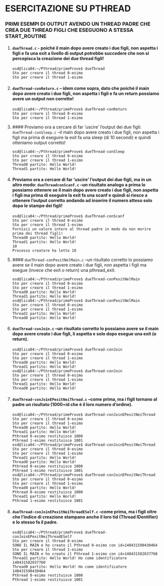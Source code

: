 # ESERCITAZIONE SU PTHREAD

### PRIMI ESEMPI DI OUTPUT AVENDO UN THREAD PADRE CHE CREA DUE THREAD FIGLI CHE ESEGUONO A STESSA START_ROUTINE

1) #### `dueThread.c` - poiché il main dopo avere creato i due figli, non aspetta i figli e fa una exit a livello di output potrebbe succedere che non si percepisca la creazione dei due thread figli!
    ```shell
    osd@lica04:~/Pthread/primeProve$ dueThread
    Sto per creare il thread 0-esimo
    Sto per creare il thread 1-esimo
    ```

2) #### `dueThread-conReturn.c` – idem come sopra, dato che poiché il main dopo avere creato i due figli, non aspetta i figli e fa un return possiamo avere un output non corretto!
    ```shell
    osd@lica04:~/Pthread/primeProve$ dueThread-conReturn
    Sto per creare il thread 0-esimo
    Sto per creare il thread 1-esimo
    ```

3) #### Proviamo ora a cercare di far ‘uscire’ l’output dei due figli: `dueThread-conSleep.c` –il main dopo avere creato i due figli, non aspetta i figli ma prima di eseguire la exit fa una sleep (di 10 secondi) e quindi otteniamo output corretto!
    ```shell
    osd@lica04:~/Pthread/primeProve$ dueThread-conSleep
    Sto per creare il thread 0-esimo
    Sto per creare il thread 1-esimo
    Thread0 partito: Hello World!
    Thread1 partito: Hello World!
    ```

4) #### Proviamo ora a cercare di far ‘uscire’ l’output dei due figli, ma in un altro modo: `dueThreadconScanf.c` –un risultato analogo a prima lo possiamo ottenere se il main dopo avere creato i due figli, non aspetta i figli ma prima di eseguire la exit fa una scanf e quindi si riesce a ottenere l’output corretto andando ad inserire il numero atteso solo dopo le stampe dei figli!
    ```shell
    osd@lica04:~/Pthread/primeProve$ dueThread-conScanf
    Sto per creare il thread 0-esimo
    Sto per creare il thread 1-esimo
    Fornisci un valore intero al thread padre in modo da non morire prima dei thread figli!
    Thread0 partito: Hello World!
    Thread1 partito: Hello World!
    10
    Processo creatore ha letto 10
    ```

5) #### `dueThread-conPexitNelMain.c` –un risultato corretto lo possiamo avere se il main dopo avere creato i due figli, non aspetta i figli ma esegue (invece che exit o return) una pthread_exit.
    ```shell
    osd@lica04:~/Pthread/primeProve$ dueThread-conPexitNelMain
    Sto per creare il thread 0-esimo
    Sto per creare il thread 1-esimo
    Thread0 partito: Hello World!
    Thread1 partito: Hello World!
    osd@lica04:~/Pthread/primeProve$ dueThread-conPexitNelMain
    Sto per creare il thread 0-esimo
    Sto per creare il thread 1-esimo
    Thread1 partito: Hello World!
    Thread0 partito: Hello World!
    ```

6) #### `dueThread-conJoin.c` –un risultato corretto lo possiamo avere se il main dopo avere creato i due figli, li aspetta e solo dopo esegue una exit (o return).
    ```shell
    osd@lica04:~/Pthread/primeProve$ dueThread-conJoin
    Sto per creare il thread 0-esimo
    Sto per creare il thread 1-esimo
    Thread0 partito: Hello World!
    Thread1 partito: Hello World!
    osd@lica04:~/Pthread/primeProve$ dueThread-conJoin
    Sto per creare il thread 0-esimo
    Sto per creare il thread 1-esimo
    Thread1 partito: Hello World!
    Thread0 partito: Hello World!
    ```

7) #### `dueThread-conJoinEPexitNeiThread.c` –come prima, ma i figli tornano al padre un risultato (1000+id che è il loro numero d’ordine).
    ```shell
    osd@lica04:~/Pthread/primeProve$ dueThread-conJoinEPexitNeiThread
    Sto per creare il thread 0-esimo
    Sto per creare il thread 1-esimo
    Thread0 partito: Hello World!
    Thread1 partito: Hello World!
    Pthread 0-esimo restituisce 1000
    Pthread 1-esimo restituisce 1001
    osd@lica04:~/Pthread/primeProve$ dueThread-conJoinEPexitNeiThread
    Sto per creare il thread 0-esimo
    Sto per creare il thread 1-esimo
    Thread1 partito: Hello World!
    Thread0 partito: Hello World!
    Pthread 0-esimo restituisce 1000
    Pthread 1-esimo restituisce 1001
    osd@lica04:~/Pthread/primeProve$ dueThread-conJoinEPexitNeiThread
    Sto per creare il thread 0-esimo
    Sto per creare il thread 1-esimo
    Thread0 partito: Hello World!
    Pthread 0-esimo restituisce 1000
    Thread1 partito: Hello World!
    Pthread 1-esimo restituisce 1001
    ```

8) #### `dueThread-conJoinEPexitNeiThreadESelf.c` –come prima, ma i figli oltre che l’indice di creazione stampano anche il loro tid (Thread IDentifier) e lo stesso fa il padre.
    ```shell
    osd@lica04:~/Pthread/primeProve$ dueThread-conJoinEPexitNeiThreadESelf
    Sto per creare il thread 0-esimo
    SONO IL MAIN e ho creato il Pthread 0-esimo con id=140431590430464
    Sto per creare il thread 1-esimo
    SONO IL MAIN e ho creato il Pthread 1-esimo con id=140431582037760
    Thread1 partito: Hello World! Ho come identificatore 140431582037760
    Thread0 partito: Hello World! Ho come identificatore 140431590430464
    Pthread 0-esimo restituisce 1000
    Pthread 1-esimo restituisce 1001
    ```
